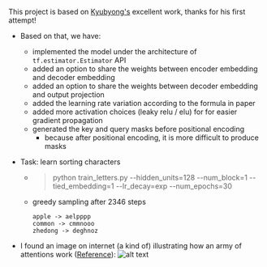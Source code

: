 This project is based on [Kyubyong's](https://github.com/Kyubyong/transformer) excellent work, thanks for his first attempt!

* Based on that, we have:
  * implemented the model under the architecture of ```tf.estimator.Estimator``` API
  * added an option to share the weights between encoder embedding and decoder embedding
  * added an option to share the weights between decoder embedding and output projection
  * added the learning rate variation according to the formula in paper
  * added more activation choices (leaky relu / elu) for for easier gradient propagation
  * generated the key and query masks before positional encoding
    * because after positional encoding, it is more difficult to produce masks

* Task: learn sorting characters
    * > python train_letters.py --hidden_units=128 --num_block=1 --tied_embedding=1 --lr_decay=exp --num_epochs=30

    * greedy sampling after 2346 steps
        ```
        apple -> aelpppp
        common -> cmmnooo
        zhedong -> deghnoz
        ```

* I found an image on internet (a kind of) illustrating how an army of attentions work ([Reference](https://techcrunch.com/2017/08/31/googles-transformer-solves-a-tricky-problem-in-machine-translation/)):
![alt text](https://github.com/zhedongzheng/finch/blob/master/assets/transform20fps.gif)

